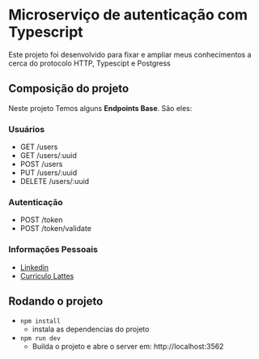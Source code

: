 # Microserviço de autenticação com Typescript

Este projeto foi desenvolvido para fixar e ampliar meus conhecimentos a cerca do protocolo HTTP, Typescipt e Postgress

## Composição do projeto

Neste projeto Temos alguns **Endpoints Base**. São eles:

### Usuários

* GET /users
* GET /users/:uuid
* POST /users
* PUT /users/:uuid
* DELETE /users/:uuid

### Autenticação

* POST /token
* POST /token/validate

### Informações Pessoais

* [Linkedin](https://www.linkedin.com/in/edson-allencar/)
* [Curriculo Lattes](http://lattes.cnpq.br/6250444022483376)

## Rodando o projeto

* `npm install`
    * instala as dependencias do projeto
* `npm run dev`
    * Builda o projeto e abre o server em: http://localhost:3562

